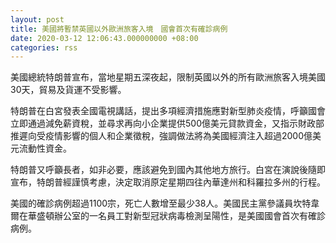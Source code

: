 ```yaml
---
layout: post
title: 美國將暫禁英國以外歐洲旅客入境　國會首次有確診病例
date: 2020-03-12 12:06:43.000000000 +08:00
categories: rss
---
```


美國總統特朗普宣布，當地星期五深夜起，限制英國以外的所有歐洲旅客入境美國30天，貿易及貨運不受影響。

特朗普在白宮發表全國電視講話，提出多項經濟措施應對新型肺炎疫情，呼籲國會立即通過減免薪資稅，並尋求再向小企業提供500億美元貸款資金，又指示財政部推遲向受疫情影響的個人和企業徵稅，強調做法將為美國經濟注入超過2000億美元流動性資金。

特朗普又呼籲長者，如非必要，應該避免到國內其他地方旅行。白宮在演說後隨即宣布，特朗普經謹慎考慮，決定取消原定星期四往內華達州和科羅拉多州的行程。

美國的確診病例超過1100宗，死亡人數增至最少38人。美國民主黨參議員坎特韋爾在華盛頓辦公室的一名員工對新型冠狀病毒檢測呈陽性，是美國國會首次有確診病例。
